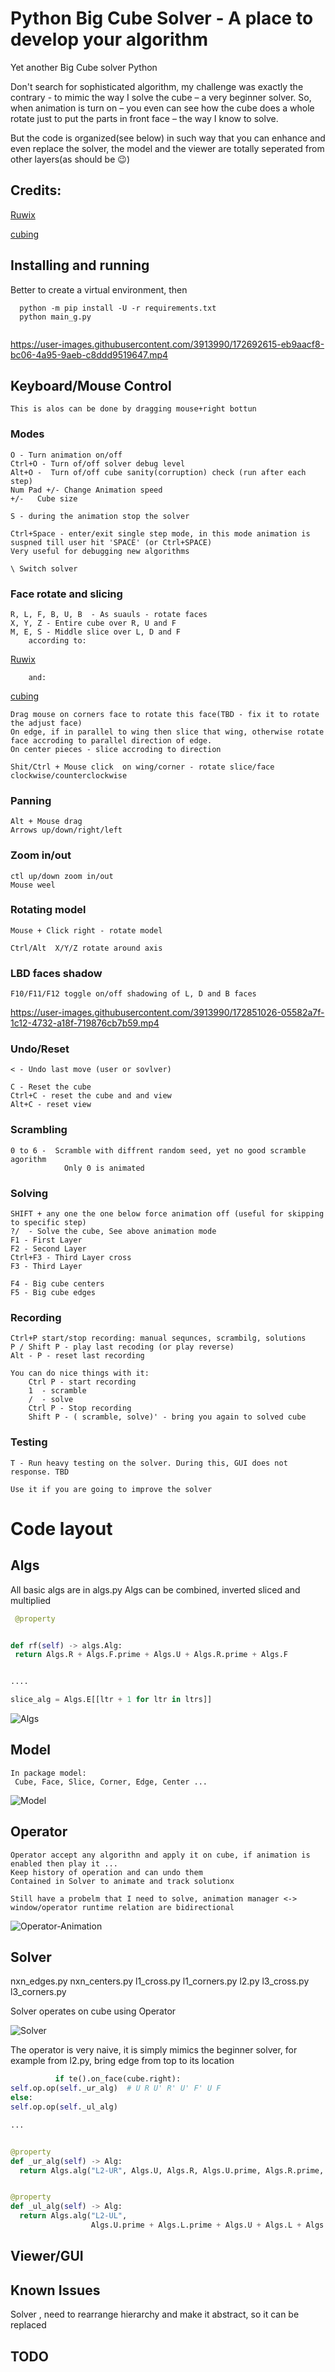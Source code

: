 

# Python Big Cube Solver - A place to develop your algorithm

Yet another Big Cube solver
Python

Don't search for sophisticated algorithm, my challenge was exactly the contrary - to mimic the way I solve the cube – a
very beginner solver. So, when animation is turn on – you even can see how the cube does a whole rotate just to put the
parts in front face – the way I know to solve.

But the code is organized(see below) in such way that you can enhance and even replace the solver, the model and the
viewer are totally seperated from other layers(as should be :wink:)

## Credits:
[Ruwix](https://ruwix.com/the-rubiks-cube/notation/advanced)
        
[cubing](https://alg.cubing.net/?alg=mx)

## Installing and running

Better to create a virtual environment, then

```  
  python -m pip install -U -r requirements.txt
  python main_g.py
  
```

https://user-images.githubusercontent.com/3913990/172692615-eb9aacf8-bc06-4a95-9aeb-c8ddd9519647.mp4

## Keyboard/Mouse Control

    This is alos can be done by dragging mouse+right bottun

### Modes

    O - Turn animation on/off
    Ctrl+O - Turn of/off solver debug level
    Alt+O -  Turn of/off cube sanity(corruption) check (run after each step)
    Num Pad +/- Change Animation speed
    +/-   Cube size
    
    S - during the animation stop the solver
    
    Ctrl+Space - enter/exit single step mode, in this mode animation is suspned till user hit 'SPACE' (or Ctrl+SPACE)
    Very useful for debugging new algorithms

    \ Switch solver

### Face rotate and slicing

    R, L, F, B, U, B  - As suauls - rotate faces
    X, Y, Z - Entire cube over R, U and F 
    M, E, S - Middle slice over L, D and F
        according to:
[Ruwix](https://ruwix.com/the-rubiks-cube/notation/advanced)

        and:
        
[cubing](https://alg.cubing.net/?alg=mx)
            
    
    Drag mouse on corners face to rotate this face(TBD - fix it to rotate the adjust face)
    On edge, if in parallel to wing then slice that wing, otherwise rotate face accroding to parallel direction of edge.
    On center pieces - slice accroding to direction

    Shit/Ctrl + Mouse click  on wing/corner - rotate slice/face clockwise/counterclockwise

### Panning

    Alt + Mouse drag 
    Arrows up/down/right/left

### Zoom in/out

    ctl up/down zoom in/out
    Mouse weel

### Rotating model

    Mouse + Click right - rotate model

    Ctrl/Alt  X/Y/Z rotate around axis

###  LBD faces shadow
    F10/F11/F12 toggle on/off shadowing of L, D and B faces

https://user-images.githubusercontent.com/3913990/172851026-05582a7f-1c12-4732-a18f-719876cb7b59.mp4

### Undo/Reset

    < - Undo last move (user or sovlver)

    C - Reset the cube 
    Ctrl+C - reset the cube and and view
    Alt+C - reset view

### Scrambling

    0 to 6 -  Scramble with diffrent random seed, yet no good scramble agorithm
                Only 0 is animated 

### Solving

    SHIFT + any one the one below force animation off (useful for skipping to specific step)
    ?/  - Solve the cube, See above animation mode
    F1 - First Layer
    F2 - Second Layer
    Ctrl+F3 - Third Layer cross
    F3 - Third Layer

    F4 - Big cube centers
    F5 - Big cube edges

### Recording
    Ctrl+P start/stop recording: manual sequnces, scrambilg, solutions
    P / Shift P - play last recoding (or play reverse)
    Alt - P - reset last recording
    
    You can do nice things with it:
        Ctrl P - start recording    
        1  - scramble
        /  - solve
        Ctrl P - Stop recording
        Shift P - ( scramble, solve)' - bring you again to solved cube

### Testing

    T - Run heavy testing on the solver. During this, GUI does not response. TBD 

    Use it if you are going to improve the solver

# Code layout

## Algs

All basic algs are in algs.py
Algs can be combined, inverted sliced and multiplied

   ```python
    @property


def rf(self) -> algs.Alg:
    return Algs.R + Algs.F.prime + Algs.U + Algs.R.prime + Algs.F


....

slice_alg = Algs.E[[ltr + 1 for ltr in ltrs]]
   ```

![Algs](/assets/algs.png)

## Model

    In package model:
     Cube, Face, Slice, Corner, Edge, Center ...

![Model](/assets/cube_model.png)

## Operator

    Operator accept any algorithn and apply it on cube, if animation is enabled then play it ...
    Keep history of operation and can undo them
    Contained in Solver to animate and track solutionx

    Still have a probelm that I need to solve, animation manager <-> window/operator runtime relation are bidirectional 

![Operator-Animation](/assets/win-animation.png)

## Solver

nxn_edges.py
nxn_centers.py
l1_cross.py
l1_corners.py
l2.py
l3_cross.py
l3_corners.py

Solver operates on cube using Operator

![Solver](/assets/solver.png)

The operator is very naive, it is simply mimics the beginner solver, for example from l2.py, bring edge from top to its
location

  ```python
            if te().on_face(cube.right):
self.op.op(self._ur_alg)  # U R U' R' U' F' U F 
else:
self.op.op(self._ul_alg)

...


@property
def _ur_alg(self) -> Alg:
    return Algs.alg("L2-UR", Algs.U, Algs.R, Algs.U.prime, Algs.R.prime, Algs.U.prime, Algs.F.prime, Algs.U, Algs.F)


@property
def _ul_alg(self) -> Alg:
    return Algs.alg("L2-UL",
                    Algs.U.prime + Algs.L.prime + Algs.U + Algs.L + Algs.U + Algs.F + Algs.U.prime + Algs.F.prime)


  ```

## Viewer/GUI

## Known Issues

Solver , need to rearrange hierarchy and make it abstract, so it can be replaced

## TODO
    
    
      



